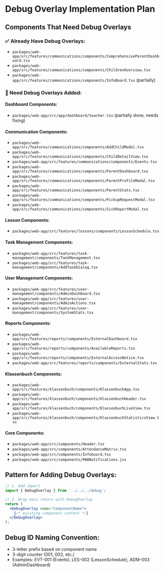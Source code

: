 # Debug Overlay Implementation Plan

## Components That Need Debug Overlays

### ✅ Already Have Debug Overlays:
- `packages/web-app/src/features/communications/components/ComprehensiveParentDashboard.tsx`
- `packages/web-app/src/features/communications/components/ChildrenOverview.tsx`
- `packages/web-app/src/features/communications/components/InfoBoard.tsx` (partially)

### 🚧 Need Debug Overlays Added:

#### Dashboard Components:
- `packages/web-app/src/app/dashboard/teacher.tsx` (partially done, needs fixing)

#### Communication Components:
- `packages/web-app/src/features/communications/components/AddChildModal.tsx`
- `packages/web-app/src/features/communications/components/ChildDetailView.tsx`  
- `packages/web-app/src/features/communications/components/Events.tsx`
- `packages/web-app/src/features/communications/components/ParentDashboard.tsx`
- `packages/web-app/src/features/communications/components/ParentProfileModal.tsx`
- `packages/web-app/src/features/communications/components/ParentStats.tsx`
- `packages/web-app/src/features/communications/components/PickupRequestModal.tsx`
- `packages/web-app/src/features/communications/components/SickReportModal.tsx`

#### Lesson Components:
- `packages/web-app/src/features/lessons/components/LessonSchedule.tsx`

#### Task Management Components:
- `packages/web-app/src/features/task-management/components/TaskManagement.tsx`
- `packages/web-app/src/features/task-management/components/AddTaskDialog.tsx`

#### User Management Components:
- `packages/web-app/src/features/user-management/components/AdminDashboard.tsx`
- `packages/web-app/src/features/user-management/components/AdminActions.tsx`
- `packages/web-app/src/features/user-management/components/SystemStats.tsx`

#### Reports Components:
- `packages/web-app/src/features/reports/components/ExternalDashboard.tsx`
- `packages/web-app/src/features/reports/components/AvailableReports.tsx`
- `packages/web-app/src/features/reports/components/ExternalAccessNotice.tsx`
- `packages/web-app/src/features/reports/components/ExternalStats.tsx`

#### Klassenbuch Components:
- `packages/web-app/src/features/klassenbuch/components/KlassenbuchApp.tsx`
- `packages/web-app/src/features/klassenbuch/components/KlassenbuchHeader.tsx`
- `packages/web-app/src/features/klassenbuch/components/KlassenbuchLiveView.tsx`
- `packages/web-app/src/features/klassenbuch/components/KlassenbuchStatisticsView.tsx`

#### Core Components:
- `packages/web-app/src/components/Header.tsx`
- `packages/web-app/src/components/AttendanceMatrix.tsx`
- `packages/web-app/src/components/Infoboard.tsx`
- `packages/web-app/src/components/PWANotifications.jsx`

## Pattern for Adding Debug Overlays:

```jsx
// 1. Add import
import { DebugOverlay } from '../../../debug';

// 2. Wrap main return with DebugOverlay
return (
  <DebugOverlay name="ComponentName">
    {/* existing component content */}
  </DebugOverlay>
);
```

## Debug ID Naming Convention:
- 3-letter prefix based on component name
- 3-digit counter (001, 002, etc.)
- Examples: EVT-001 (Events), LES-002 (LessonSchedule), ADM-003 (AdminDashboard)
